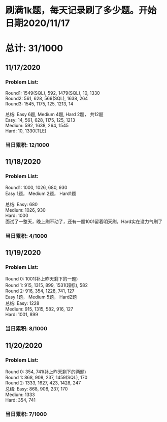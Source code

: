 # 刷满1k题，每天记录刷了多少题。开始日期2020/11/17
# 总计: 31/1000

## 11/17/2020
### Problem List: 

Round1: 1549(SQL), 592, 1479(SQL), 10, 1330<br>
Round2: 561, 628, 569(SQL), 1638, 264<br>
Round3: 1545, 1175, 125, 1213, 14<br>

总结: 
Easy 6题, Medium 4题, Hard 2题， 共12题<br>
Easy: 14, 561, 628, 1175, 125, 1213<br>
Medium: 592, 1638, 264, 1545<br>
Hard: 10, 1330(TLE)<br>
### 当日累积: 12/1000<br>

## 11/18/2020
### Problem List: 
Round1: 1000, 1026, 680, 930<br>
Easy 1题， Medium 2题， Hard1题<br>

总结: 
Easy: 680<br>
Medium: 1026, 930<br>
Hard: 1000<br>
面试了一整天，晚上刷不动了，还有一题1001留着明天刷，Hard实在没力气刷了<br>
### 当日累积: 4/1000<br>

## 11/19/2020
### Problem List: 
Round 0: 1001(补上昨天剩下的一题)<br>
Round 1: 915, 1315, 899, 1531(超标), 582<br>
Round 2: 916, 354, 1228, 741, 127<br>
Easy 1题， Medium 5题， Hard2题<br>
总结: 
Easy: 1228<br>
Medium: 915, 1315, 582, 916, 127<br>
Hard: 1001, 899<br>
### 当日累积: 8/1000<br>

## 11/20/2020
### Problem List: 
Round 0: 354, 741(补上昨天剩下的两题)<br>
Round 1: 868, 908, 237, 1459(SQL), 170<br>
Round 2: 1333, 1627, 423, 1428, 247<br>
总结: 
Easy: 868, 908, 237, 170<br>
Medium: 1333<br>
Hard: 354, 741<br>
### 当日累积: 7/1000<br>